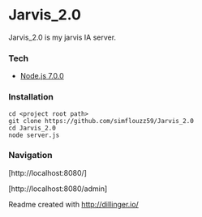 # Jarvis_2.0

Jarvis_2.0 is my jarvis IA server.

### Tech
- [Node.js 7.0.0](https://nodejs.org/)

### Installation

```
cd <project root path>
git clone https://github.com/simflouzz59/Jarvis_2.0
cd Jarvis_2.0
node server.js
```

### Navigation

[http://localhost:8080/]

[http://localhost:8080/admin]

Readme created with http://dillinger.io/
